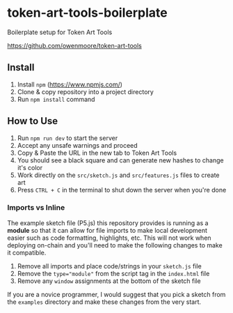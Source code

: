 # token-art-tools-boilerplate
Boilerplate setup for Token Art Tools

https://github.com/owenmoore/token-art-tools

## Install

1. Install `npm` (https://www.npmjs.com/)
2. Clone & copy repository into a project directory
3. Run `npm install` command

## How to Use

1. Run `npm run dev` to start the server
2. Accept any unsafe warnings and proceed
3. Copy & Paste the URL in the new tab to Token Art Tools
4. You should see a black square and can generate new hashes to change it's color
5. Work directly on the `src/sketch.js` and `src/features.js` files to create art
6. Press `CTRL + C` in the terminal to shut down the server when you're done

### Imports vs Inline
The example sketch file (P5.js) this repository provides is running as a **module** so that it can allow for file imports to make local development easier such as code formatting, highlights, etc. This will not work when deploying on-chain and you'll need to make the following changes to make it compatible.

1. Remove all imports and place code/strings in your `sketch.js` file
2. Remove the `type="module"` from the script tag in the `index.html` file
3. Remove any `window` assignments at the bottom of the sketch file

If you are a novice programmer, I would suggest that you pick a sketch from the `examples` directory and make these changes from the very start.